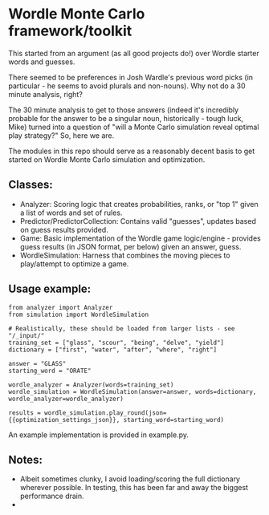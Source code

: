 # Wordle Monte Carlo framework/toolkit
This started from an argument (as all good projects do!) over Wordle starter words and guesses.

There seemed to be preferences in Josh Wardle's previous word picks (in particular - he seems to avoid plurals and non-nouns).  Why not do a 30 minute analysis, right?

The 30 minute analysis to get to those answers (indeed it's incredibly probable for the answer to be a singular noun, historically - tough luck, Mike) turned into a question of "will a Monte Carlo simulation reveal optimal play strategy?"  So, here we are.

The modules in this repo should serve as a reasonably decent basis to get started on Wordle Monte Carlo simulation and optimization.

## Classes:
- Analyzer: Scoring logic that creates probabilities, ranks, or "top 1" given a list of words and set of rules.
- Predictor/PredictorCollection: Contains valid "guesses", updates based on guess results provided.
- Game: Basic implementation of the Wordle game logic/engine - provides guess results (in JSON format, per below) given an answer, guess.
- WordleSimulation: Harness that combines the moving pieces to play/attempt to optimize a game.

## Usage example:
```
from analyzer import Analyzer
from simulation import WordleSimulation

# Realistically, these should be loaded from larger lists - see "/_input/"
training_set = ["glass", "scour", "being", "delve", "yield"]
dictionary = ["first", "water", "after", "where", "right"]

answer = "GLASS"
starting_word = "ORATE"

wordle_analyzer = Analyzer(words=training_set)
wordle_simulation = WordleSimulation(answer=answer, words=dictionary, wordle_analyzer=wordle_analyzer)

results = wordle_simulation.play_round(json={{optimization_settings_json}}, starting_word=starting_word)
```

An example implementation is provided in example.py. 

## Notes:
- Albeit sometimes clunky, I avoid loading/scoring the full dictionary wherever possible.  In testing, this has been far and away the biggest performance drain.
- 
